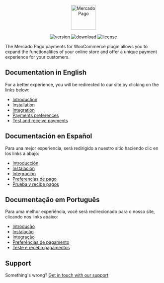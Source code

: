 <p align="center"><a href="https://www.mercadopago.com/"><img src="https://raw.githubusercontent.com/mercadopago/cart-woocommerce/master/assets/images/mplogo.png" height="80" width="auto" alt="MercadoPago">
</a></p>

<p align="center">
<img src="https://img.shields.io/badge/plugin-V4.1.1-blue" alt="version">
<img src="https://img.shields.io/wordpress/plugin/dt/woocommerce-mercadopago" alt="download">
<img src="https://img.shields.io/github/license/mercadopago/cart-woocommerce" alt="license">
</p>

The Mercado Pago payments for WooCommerce plugin allows you to expand the functionalities of your online store and offer a unique payment experience for your customers.

## Documentation in English

For a better experience, you will be redirected to our site by clicking on the links below:

* [Introduction](https://www.mercadopago.com/developers/en/plugins_sdks/plugins/woocommerce/introduction/)
* [Installation](https://www.mercadopago.com/developers/en/plugins_sdks/plugins/woocommerce/instalation/)
* [Integration](https://www.mercadopago.com/developers/en/plugins_sdks/plugins/woocommerce/integration/)
* [Payments preferences](https://www.mercadopago.com/developers/en/plugins_sdks/plugins/woocommerce/preferences/)
* [Test and receive payments](https://www.mercadopago.com/developers/en/plugins_sdks/plugins/woocommerce/receive-payments/)

## Documentación en Español

Para una mejor experiencia, será redirigido a nuestro sitio haciendo clic en los links a abajo:

* [Introducción](https://www.mercadopago.com.ar/developers/es/plugins_sdks/plugins/woocommerce/introduction/)
* [Instalación](https://www.mercadopago.com.ar/developers/es/plugins_sdks/plugins/woocommerce/instalation/)
* [Integración](https://www.mercadopago.com.ar/developers/es/plugins_sdks/plugins/woocommerce/integration/)
* [Preferencias de pago](https://www.mercadopago.com.ar/developers/es/plugins_sdks/plugins/woocommerce/preferences/)
* [Prueba y recibe pagos](https://www.mercadopago.com.ar/developers/es/plugins_sdks/plugins/woocommerce/receive-payments/)

## Documentação em Português

Para uma melhor experiência, você será redirecionado para o nosso site, clicando nos links abaixo:

* [Introdução](https://www.mercadopago.com.br/developers/pt/plugins_sdks/plugins/woocommerce/introduction/)
* [Instalação](https://www.mercadopago.com.br/developers/pt/plugins_sdks/plugins/woocommerce/instalation/)
* [Integração](https://www.mercadopago.com.br/developers/pt/plugins_sdks/plugins/woocommerce/integration/)
* [Preferências de pagamento](https://www.mercadopago.com.br/developers/pt/plugins_sdks/plugins/woocommerce/preferences/)
* [Teste e receba pagamentos](https://www.mercadopago.com.br/developers/pt/plugins_sdks/plugins/woocommerce/receive-payments/)

## Support

Something's wrong? [Get in touch with our support](https://www.mercadopago.com.ar/developers/en/support)
